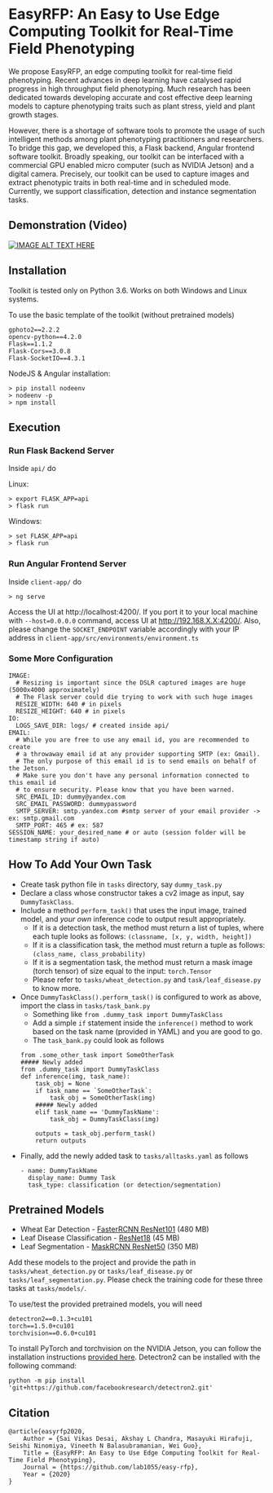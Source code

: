 # EasyRFP: An Easy to Use Edge Computing Toolkit for Real-Time Field Phenotyping
We propose EasyRFP, an edge computing toolkit for real-time field phenotyping. Recent advances in deep learning have catalysed rapid progress in high throughput field phenotyping. Much research has been dedicated towards developing accurate and cost effective deep learning models to capture phenotyping traits such as plant stress, yield and plant growth stages. 

However, there is a shortage of software tools to promote the usage of such intelligent methods among plant phenotyping practitioners and researchers. To bridge this gap, we developed this, a Flask backend, Angular frontend software toolkit. Broadly speaking, our toolkit can be interfaced with a commercial GPU enabled micro computer (such as NVIDIA Jetson) and a digital camera. Precisely, our toolkit can be used to capture images and extract phenotypic traits in both real-time and in scheduled mode. Currently, we support classification, detection and instance segmentation tasks. 

## Demonstration (Video)
[![IMAGE ALT TEXT HERE](https://img.youtube.com/vi/oAGbpVgPE6U/0.jpg)](https://www.youtube.com/watch?v=oAGbpVgPE6U)

## Installation
Toolkit is tested only on Python 3.6. Works on both Windows and Linux systems.  

To use the basic template of the toolkit (without pretrained models)
```
gphoto2==2.2.2
opencv-python==4.2.0
Flask==1.1.2
Flask-Cors==3.0.8
Flask-SocketIO==4.3.1
```

NodeJS & Angular installation:
```
> pip install nodeenv
> nodeenv -p
> npm install
```

## Execution

### Run Flask Backend Server 
Inside `api/` do

Linux:
```
> export FLASK_APP=api
> flask run
```

Windows:
```
> set FLASK_APP=api
> flask run
```

### Run Angular Frontend Server
Inside `client-app/` do
```
> ng serve
```

Access the UI at http://localhost:4200/. If you port it to your local machine with `--host=0.0.0.0` command, access UI at http://192.168.X.X:4200/. Also, please change the `SOCKET_ENDPOINT` variable accordingly with your IP address in `client-app/src/environments/environment.ts` 

### Some More Configuration

```
IMAGE:
  # Resizing is important since the DSLR captured images are huge (5000x4000 approximately) 
  # The Flask server could die trying to work with such huge images
  RESIZE_WIDTH: 640 # in pixels
  RESIZE_HEIGHT: 640 # in pixels
IO:
  LOGS_SAVE_DIR: logs/ # created inside api/
EMAIL:
  # While you are free to use any email id, you are recommended to create
  # a throwaway email id at any provider supporting SMTP (ex: Gmail).
  # The only purpose of this email id is to send emails on behalf of the Jetson.
  # Make sure you don't have any personal information connected to this email id
  # to ensure security. Please know that you have been warned.
  SRC_EMAIL_ID: dummy@yandex.com
  SRC_EMAIL_PASSWORD: dummypassword
  SMTP_SERVER: smtp.yandex.com #smtp server of your email provider -> ex: smtp.gmail.com
  SMTP_PORT: 465 # ex: 587
SESSION_NAME: your_desired_name # or auto (session folder will be timestamp string if auto) 
```

## How To Add Your Own Task

* Create task python file in `tasks` directory, say `dummy_task.py`
* Declare a class whose constructor takes a cv2 image as input, say `DummyTaskClass`.
* Include a method `perform_task()` that uses the input image, trained model, and _your own_ inference code to output result appropriately. 
    * If it is a detection task, the method must return a list of tuples, where each tuple looks as follows: `(classname, [x, y, width, height])`
    * If it is a classification task, the method must return a tuple as follows: `(class_name, class_probability)`
    * If it is a segmentation task, the method must return a mask image (torch tensor) of size equal to the input: `torch.Tensor` 
    * Please refer to `tasks/wheat_detection.py` and `task/leaf_disease.py` to know more.
* Once `DummyTaskClass().perform_task()` is configured to work as above, import the class in `tasks/task_bank.py`
    * Something like `from .dummy_task import DummyTaskClass`
    * Add a simple `if` statement inside the `inference()` method to work based on the task name (provided in YAML) and you are good to go. 
    * The `task_bank.py` could look as follows
    ``` 
    from .some_other_task import SomeOtherTask
    ##### Newly added 
    from .dummy_task import DummyTaskClass
    def inference(img, task_name):
        task_obj = None
        if task_name == `SomeOtherTask`:
            task_obj = SomeOtherTask(img)
        ##### Newly added
        elif task_name == 'DummyTaskName':
            task_obj = DummyTaskClass(img)
        
        outputs = task_obj.perform_task()
        return outputs
    ```
* Finally, add the newly added task to `tasks/alltasks.yaml` as follows
    ```
    - name: DummyTaskName
      display_name: Dummy Task
      task_type: classification (or detection/segmentation)
    ```

## Pretrained Models 

* Wheat Ear Detection - [FasterRCNN ResNet101](https://www.dropbox.com/s/74hvt7ykzg42tg7/wheat_head_frcnn.pth) (480 MB)
* Leaf Disease Classification - [ResNet18](https://www.dropbox.com/s/8kzeyeopz8t5tpk/leaf_stress_resnet50.pth) (45 MB)
* Leaf Segmentation - [MaskRCNN ResNet50](https://www.dropbox.com/s/7nobrkr6i2dnwg1/leaf_seg_final.pth) (350 MB)

Add these models to the project and provide the path in `tasks/wheat_detection.py` or `tasks/leaf_disease.py` or `tasks/leaf_segmentation.py`. Please check the training code for these three tasks at `tasks/models/`.


To use/test the provided pretrained models, you will need
```
detectron2==0.1.3+cu101
torch==1.5.0+cu101
torchvision==0.6.0+cu101
```

To install PyTorch and torchvision on the NVIDIA Jetson, you can follow the installation instructions [provided here](https://forums.developer.nvidia.com/t/pytorch-for-jetson-nano-version-1-6-0-now-available/72048). Detectron2 can be installed with the following command:
```
python -m pip install 'git+https://github.com/facebookresearch/detectron2.git'
```

## Citation
```
@article{easyrfp2020,
    Author = {Sai Vikas Desai, Akshay L Chandra, Masayuki Hirafuji, Seishi Ninomiya, Vineeth N Balasubramanian, Wei Guo},
    Title = {EasyRFP: An Easy to Use Edge Computing Toolkit for Real-Time Field Phenotyping},
    Journal = {https://github.com/lab1055/easy-rfp},
    Year = {2020}
}
```
